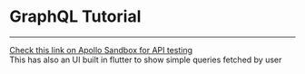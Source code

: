# GraphQL Tutorial
---
[Check this link on Apollo Sandbox for API testing](https://studio.apollographql.com/sandbox/explorer?endpoint=http%3A%2F%2Flocalhost%3A4000%2Fgraphql&explorerURLState=N4IgJg9gxgrgtgUwHYBcQC4QB0lxigQxQEsIkACACwQE8B9GiGACgBIBzAxdcgQTDABxLggCSSAA74AhAEpywHOXIEBwxM07dyHEfMUVl5YmCVGJAGyIAzCACc4ZgL44XSHAGcYAIw9Q7xBIkZOQA7kSUBspaCPxgCGAKZsomyeSWNvaOhm5uOCAANCAAbgQBBN4WCB4YIIp2ZlggMU089WlNGSi2Dq0A2k0ACgDKAKxNALoFWA2Gyk0kKFWt5E0A1h4AVptbO00zzgdIToUgEhAe3RbE7JQoAPISCHZEpEjD-oFomCBOQA)
<br>
This has also an UI built in flutter to show simple queries fetched by user
